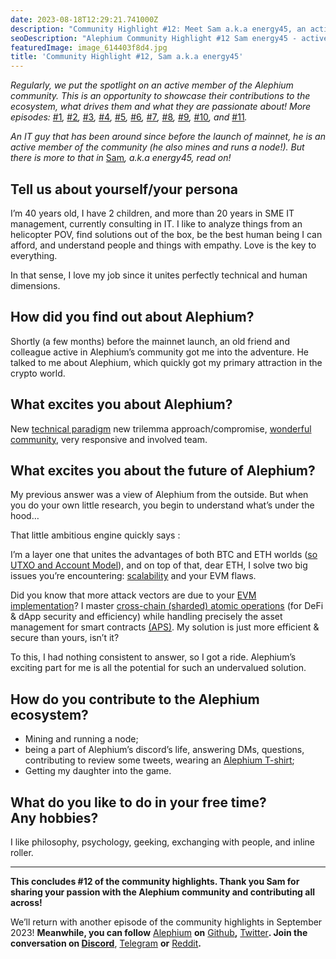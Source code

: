 ```yaml
---
date: 2023-08-18T12:29:21.741000Z
description: "Community Highlight #12: Meet Sam a.k.a energy45, an active member of the Alephium community showcasing their contributions, passion, and dedication to the ecosystem."
seoDescription: "Alephium Community Highlight #12 Sam energy45 - active community member showcase. Contributions, passion, and dedication to blockchain ecosystem."
featuredImage: image_614403f8d4.jpg
title: 'Community Highlight #12, Sam a.k.a energy45'
---
```


_Regularly, we put the spotlight on an active member of the Alephium community. This is an opportunity to showcase their contributions to the ecosystem, what drives them and what they are passionate about! More episodes:_ [#1](/news/post/community-highlight-wilhelm-k-llstr-m-aka-oracleuggla-81d3938c5692)_,_ [#2](/news/post/community-highlight-2-cgi-bin-c102cc106f19)_,_ [#3](/news/post/community-highlight-3-digdug-48a7ec868504)_,_ [#4](/news/post/community-highlight-4-montail-e24fd88882a0)_,_ [#5](/news/post/community-highlight-5-txn-71c4fd76ffe8)_,_ [#6](/news/post/community-highlight-6-waldi-zkit-beats-37af1f6df3b8)_,_ [#7](/news/post/community-highlight-7-oheka-13d8b4ae025e)_,_ [#8](/news/post/community-highlight-8-jorge-438510785041)_,_ [#9](/news/post/community-highlight-9-dzhemsh-a0a4a98a8489)_,_ [#10](/news/post/community-highlight-10-lx-aka-lix-fde724cf8d81)_, and_ [#11](/news/post/community-highlight-11-dr-jekyll-165ab9a51880)_._

_An IT guy that has been around since before the launch of mainnet, he is an active member of the community (he also mines and runs a node!). But there is more to that in_ [Sam](http://www.linkedin.com/in/samuelberclaz)_, a.k.a energy45, read on!_

## Tell us about yourself/your persona

I’m 40 years old, I have 2 children, and more than 20 years in SME IT management, currently consulting in IT. I like to analyze things from an helicopter POV, find solutions out of the box, be the best human being I can afford, and understand people and things with empathy. Love is the key to everything.

In that sense, I love my job since it unites perfectly technical and human dimensions.

## How did you find out about Alephium?

Shortly (a few months) before the mainnet launch, an old friend and colleague active in Alephium’s community got me into the adventure. He talked to me about Alephium, which quickly got my primary attraction in the crypto world.

## What excites you about Alephium?

New [technical paradigm](/) new trilemma approach/compromise, [wonderful community](/discord), very responsive and involved team.

## What excites you about the future of Alephium?

My previous answer was a view of Alephium from the outside. But when you do your own little research, you begin to understand what’s under the hood…

That little ambitious engine quickly says :

I’m a layer one that unites the advantages of both BTC and ETH worlds ([so UTXO and Account Model](/news/post/an-introduction-to-the-stateful-utxo-model-8de3b0f76749)), and on top of that, dear ETH, I solve two big issues you’re encountering: [scalability](/news/post/an-introduction-to-blockflow-alephium-s-sharding-algorithm-bbbf318c3402) and your EVM flaws.

Did you know that more attack vectors are due to your [EVM implementation](/news/post/meet-alphred-a-virtual-machine-like-no-others-85ce86540025)? I master [cross-chain (sharded) atomic operations](https://twitter.com/alephium/status/1668272076992413697) (for DeFi & dApp security and efficiency) while handling precisely the asset management for smart contracts [(APS)](/news/post/alephium-s-aps-eliminating-evm-token-approval-risks-5407e7e70a33). My solution is just more efficient & secure than yours, isn’t it?

To this, I had nothing consistent to answer, so I got a ride. Alephium’s exciting part for me is all the potential for such an undervalued solution.

## How do you contribute to the Alephium ecosystem?

- Mining and running a node;
- being a part of Alephium’s discord’s life, answering DMs, questions, contributing to review some tweets, wearing an [Alephium T-shirt](https://alephium.myspreadshop.ch/);
- Getting my daughter into the game.

## What do you like to do in your free time? Any hobbies?

I like philosophy, psychology, geeking, exchanging with people, and inline roller.

---

**This concludes \#12 of the community highlights. Thank you Sam for sharing your passion with the Alephium community and contributing all across!**

We’ll return with another episode of the community highlights in September 2023! **Meanwhile, you can follow** [Alephium](/) **on** [Github](https://github.com/alephium/)**,** [Twitter](https://twitter.com/alephium)**. Join the conversation on [Discord](/discord)**, [Telegram](https://t.me/alephiumgroup) **or** [Reddit](https://www.reddit.com/r/alephium)**.**
